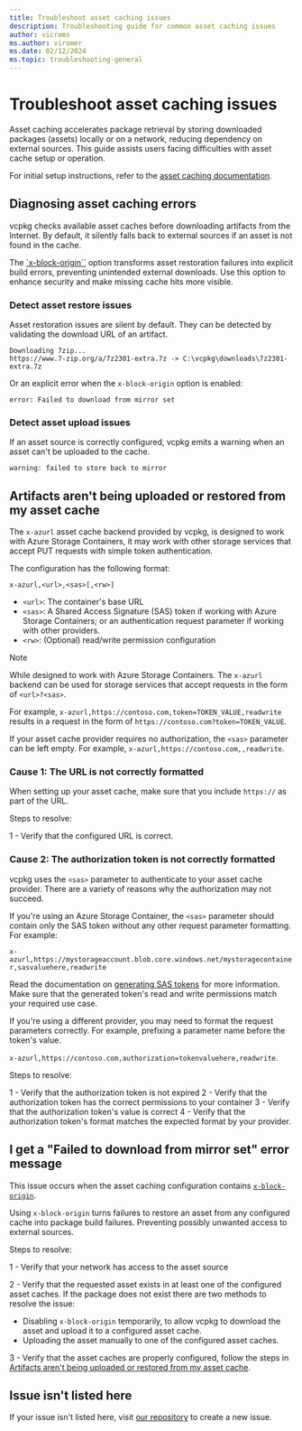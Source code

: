 ```yaml
---
title: Troubleshoot asset caching issues
description: Troubleshooting guide for common asset caching issues
author: vicroms
ms.author: viromer
ms.date: 02/12/2024
ms.topic: troubleshooting-general
---
```


# Troubleshoot asset caching issues

Asset caching accelerates package retrieval by storing downloaded packages (assets)
locally or on a network, reducing dependency on external sources. This guide assists
users facing difficulties with asset cache setup or operation.

For initial setup instructions, refer to the [asset caching documentation](../concepts/asset-caching.md).

## Diagnosing asset caching errors

vcpkg checks available asset caches before downloading artifacts from the Internet.
By default, it silently falls back to external sources if an asset is not found in
the cache.

The [`x-block-origin``](../users/assetcaching.md#x-block-origin) option transforms
asset restoration failures into explicit build errors, preventing unintended external
downloads. Use this option to enhance security and make missing cache hits more visible.

### Detect asset restore issues

Asset restoration issues are silent by default. They can be detected by validating
the download URL of an artifact.

```Console
Downloading 7zip...
https://www.7-zip.org/a/7z2301-extra.7z -> C:\vcpkg\downloads\7z2301-extra.7z
```

Or an explicit error when the `x-block-origin` option is enabled:

```Console
error: Failed to download from mirror set
```

### Detect asset upload issues

If an asset source is correctly configured, vcpkg emits a warning when an asset can't
be uploaded to the cache.

```Console
warning: failed to store back to mirror
```

## <a name="cache-failure"></a> Artifacts aren't being uploaded or restored from my asset cache

The `x-azurl` asset cache backend provided by vcpkg, is designed to work with
Azure Storage Containers, it may work with other storage services that accept
PUT requests with simple token authentication.

The configuration has the following format:

`x-azurl,<url>,<sas>[,<rw>]`

* `<url>`: The container's base URL
* `<sas>`: A Shared Access Signature (SAS) token if working with Azure Storage
  Containers; or an authentication request parameter if working with other providers.
* `<rw>`: (Optional) read/write permission configuration

> [!NOTE]
> While designed to work with Azure Storage Containers. The `x-azurl` backend
> can be used for storage services that accept requests in the form of
> `<url>?<sas>`.

For example, `x-azurl,https://contoso.com,token=TOKEN_VALUE,readwrite` results in
a request in the form of `https://contoso.com?token=TOKEN_VALUE`.

If your asset cache provider requires no authorization, the `<sas>` parameter can
be left empty. For example, `x-azurl,https://contoso.com,,readwrite`.

### Cause 1: The URL is not correctly formatted

When setting up your asset cache, make sure that you include `https://` as part of
the URL.

Steps to resolve:

1 - Verify that the configured URL is correct.

### Cause 2: The authorization token is not correctly formatted

vcpkg uses the `<sas>` parameter to authenticate to your asset cache provider.
There are a variety of reasons why the authorization may not succeed.

If you're using an Azure Storage Container, the `<sas>` parameter should contain
only the SAS token without any other request parameter formatting. For example:

`x-azurl,https://mystorageaccount.blob.core.windows.net/mystoragecontainer,sasvaluehere,readwrite`

Read the documentation on [generating SAS
tokens](/azure/storage/blobs/blob-containers-portal#generate-a-shared-access-signature)
for more information. Make sure that the generated token's read and write
permissions match your required use case.

If you're using a different provider, you may need to format the request
parameters correctly. For example, prefixing a parameter name before the token's
value.

`x-azurl,https://contoso.com,authorization=tokenvaluehere,readwrite`.

Steps to resolve:

1 - Verify that the authorization token is not expired
2 - Verify that the authorization token has the correct permissions to your container
3 - Verify that the authorization token's value is correct
4 - Verify that the authorization token's format matches the expected format by your provider.

## I get a "Failed to download from mirror set" error message

This issue occurs when the asset caching configuration contains
[`x-block-origin`](../users/assetcaching.md#x-block-origin).

Using `x-block-origin` turns failures to restore an asset from any configured cache
into package build failures. Preventing possibly unwanted access to external sources.

Steps to resolve:

1 - Verify that your network has access to the asset source

2 - Verify that the requested asset exists in at least one of the configured asset
caches. If the package does not exist there are two methods to resolve the issue:

  * Disabling `x-block-origin` temporarily, to allow vcpkg to download the asset
    and upload it to a configured asset cache.
  * Uploading the asset manually to one of the configured asset caches.

3 - Verify that the asset caches are properly configured, follow the steps in
[Artifacts aren't being uploaded or restored from my asset cache](#cache-failure).

## Issue isn't listed here

If your issue isn't listed here, visit [our
repository](https://github.com/microsoft/vcpkg/issues) to create a new issue.
